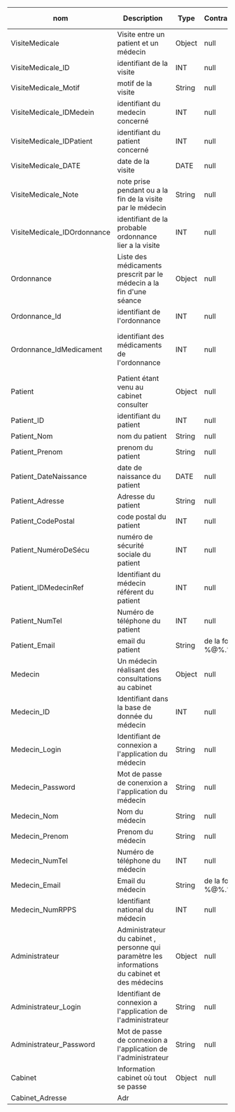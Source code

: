 | nom | Description | Type | Contraintes | Règle de composition |
| -------------- | ------------ |--------|----------|------------|
| VisiteMedicale | Visite entre un patient et un médecin | Object | null | null |
| VisiteMedicale_ID | identifiant de la visite | INT | null | null |
| VisiteMedicale_Motif | motif de la visite | String | null | null |
| VisiteMedicale_IDMedein | identifiant du medecin concerné | INT | null | null|
| VisiteMedicale_IDPatient | identifiant du patient concerné | INT | null | null |
| VisiteMedicale_DATE | date de la visite | DATE | null | null |
| VisiteMedicale_Note | note prise pendant ou a la fin de la visite par le médecin | String | null | null |
| VisiteMedicale_IDOrdonnance | identifiant de la probable ordonnance lier a la visite | INT | null | null |
| Ordonnance | Liste des médicaments prescrit par le médecin a la fin d'une séance | Object | null | null |
| Ordonnance_Id | identifiant de l'ordonnance | INT | null | null |
| Ordonnance_IdMedicament | identifiant des médicaments de l'ordonnance | INT | null | On peut avoir plusieur médicaments par ordonnance |
| Patient | Patient étant venu au cabinet consulter | Object | null | null |
| Patient_ID | identifiant du patient | INT | null | null |
| Patient_Nom | nom du patient | String | null | null |
| Patient_Prenom | prenom du patient | String | null | null |
| Patient_DateNaissance | date de naissance du patient | DATE | null | null |
| Patient_Adresse | Adresse du patient | String | null | null |
| Patient_CodePostal | code postal du patient | INT | null | null |
| Patient_NuméroDeSécu | numéro de sécurité sociale du patient | INT | null | null |
| Patient_IDMedecinRef | Identifiant du médecin référent du patient | INT | null | null |
| Patient_NumTel | Numéro de téléphone du patient | INT | null | null |
| Patient_Email | email du patient | String | de la forme %@%.% | null |
| Medecin | Un médecin réalisant des consultations au cabinet | Object | null | null |
| Medecin_ID | Identifiant dans la base de donnée du médecin | INT | null | null |
| Medecin_Login | Identifiant de connexion a l'application du médecin | String | null | null |
| Medecin_Password | Mot de passe de conenxion a l'application du médecin | String | null | null |
| Medecin_Nom | Nom du médecin | String | null | null |
| Medecin_Prenom | Prenom du médecin | String | null | null |
| Medecin_NumTel | Numéro de téléphone du médecin | INT | null | null |
| Medecin_Email | Email du médecin | String | de la forme %@%.% | null |
| Medecin_NumRPPS | Identifiant national du médecin | INT | null | null |
| Administrateur | Administrateur du cabinet , personne qui paramètre les informations du cabinet et des médecins | Object | null | null |
| Administrateur_Login | Identifiant de connexion a l'application de l'administrateur | String | null | null |
| Administrateur_Password | Mot de passe de connexion a l'application de l'administrateur | String | null | null |
| Cabinet | Information cabinet où tout se passe | Object | null | null |
| Cabinet_Adresse | Adr
